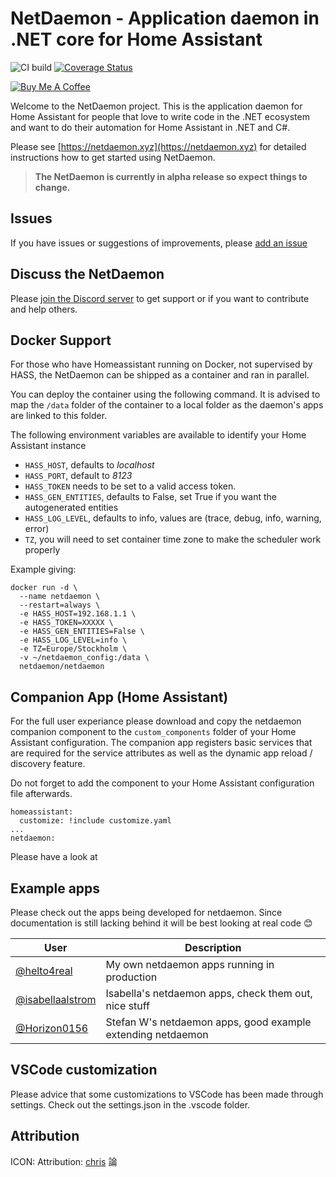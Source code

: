 # NetDaemon - Application daemon in .NET core for Home Assistant

![CI build](https://github.com/net-daemon/netdaemon/workflows/CI%20build/badge.svg?branch=master) [![Coverage Status](https://coveralls.io/repos/github/net-daemon/netdaemon/badge.svg?branch=dev)](https://coveralls.io/github/net-daemon/netdaemon?branch=dev)

<a href="https://www.buymeacoffee.com/ij1qXRM6E" target="_blank"><img src="https://www.buymeacoffee.com/assets/img/custom_images/orange_img.png" alt="Buy Me A Coffee" style="height: auto !important;width: auto !important;" ></a>

Welcome to the NetDaemon project. This is the application daemon for Home Assistant for people that love to write code in the .NET ecosystem and want to do their automation for Home Assistant in .NET and C#.

Please see [https://netdaemon.xyz](https://netdaemon.xyz) for detailed instructions how to get started using NetDaemon.

> **The NetDaemon is currently in alpha release so expect things to change.**

## Issues

If you have issues or suggestions of improvements, please [add an issue](https://github.com/net-daemon/netdaemon/issues)

## Discuss the NetDaemon

Please [join the Discord server](https://discord.gg/K3xwfcX) to get support or if you want to contribute and help others.

## Docker Support

For those who have Homeassistant running on Docker, not supervised by HASS, the NetDaemon can be shipped as a container and ran in parallel.

You can deploy the container using the following command. It is advised to map the `/data` folder of the container to a local folder as the daemon's apps are linked to this folder.

The following environment variables are available to identify your Home Assistant instance
* `HASS_HOST`, defaults to *localhost*
* `HASS_PORT`, default to *8123*
* `HASS_TOKEN` needs to be set to a valid access token.
* `HASS_GEN_ENTITIES`, defaults to False, set True if you want the autogenerated entities
* `HASS_LOG_LEVEL`, defaults to info, values are (trace, debug, info, warning, error)
* `TZ`, you will need to set container time zone to make the scheduler work properly

Example giving:
```
docker run -d \
  --name netdaemon \
  --restart=always \
  -e HASS_HOST=192.168.1.1 \
  -e HASS_TOKEN=XXXXX \
  -e HASS_GEN_ENTITIES=False \
  -e HASS_LOG_LEVEL=info \
  -e TZ=Europe/Stockholm \
  -v ~/netdaemon_config:/data \
  netdaemon/netdaemon
```

## Companion App (Home Assistant)

For the full user experiance please download and copy the netdaemon companion component to the `custom_components` folder of your Home Assistant configuration. The companion app registers basic services that are required for the service attributes as well as the dynamic app reload / discovery feature.

Do not forget to add the component to your Home Assistant configuration file afterwards.

```
homeassistant:
  customize: !include customize.yaml
...
netdaemon:
```

Please have a look at

## Example apps

Please check out the apps being developed for netdaemon. Since documentation is still lacking behind it will be best looking at real code 😊

| User                                                                                                    | Description                                                 |
| ------------------------------------------------------------------------------------------------------- | ----------------------------------------------------------- |
| [@helto4real](https://github.com/helto4real/hassio/tree/master/netdaemon/apps)                          | My own netdaemon apps running in production                 |
| [@isabellaalstrom](https://github.com/isabellaalstrom/home-assistant-config/tree/master/netdaemon/apps) | Isabella's netdaemon apps, check them out, nice stuff       |
| [@Horizon0156](https://github.com/Horizon0156/netdaemon-apps)                                           | Stefan W's netdaemon apps, good example extending netdaemon |

## VSCode customization

Please advice that some customizations to VSCode has been made through settings. Check out the settings.json in the .vscode folder.

## Attribution

ICON: Attribution: [chris](https://commons.wikimedia.org/wiki/User:Chrkl) 論
